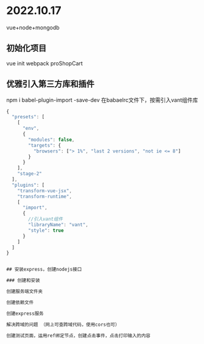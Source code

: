 # 2022.10.17

vue+node+mongodb



## 初始化项目 
vue init webpack proShopCart

## 优雅引入第三方库和插件
npm i babel-plugin-import -save-dev
在babaelrc文件下，按需引入vant组件库

```javascript
{
  "presets": [
    [
      "env",
      {
        "modules": false,
        "targets": {
          "browsers": ["> 1%", "last 2 versions", "not ie <= 8"]
        }
      }
    ],
    "stage-2"
  ],
  "plugins": [
    "transform-vue-jsx",
    "transform-runtime",
    [
      "import",
      {
        //引入vant组件
        "libraryName": "vant",
        "style": true
      }
    ]
  ]
}


## 安装express，创建nodejs接口

### 创建和安装

创建服务端文件夹

创建依赖文件

创建express服务

解决跨域的问题 （网上可查跨域代码，使用cors也可）

创建测试页面，运用ref绑定节点，创建点击事件，点击打印输入的内容

